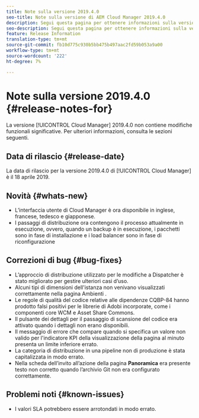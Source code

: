 ```yaml
---
title: Note sulla versione 2019.4.0
seo-title: Note sulla versione di AEM Cloud Manager 2019.4.0
description: Segui questa pagina per ottenere informazioni sulla versione 2019.4.0 di Cloud Manager.
seo-description: Segui questa pagina per ottenere informazioni sulla versione 2019.4.0 di AEM Cloud Manager.
feature: Release Information
translation-type: tm+mt
source-git-commit: fb10d775c930b5bb475b497aac2fd59b053a9a00
workflow-type: tm+mt
source-wordcount: '222'
ht-degree: 7%

---
```



# Note sulla versione 2019.4.0 {#release-notes-for}

La versione [!UICONTROL Cloud Manager] 2019.4.0 non contiene modifiche funzionali significative. Per ulteriori informazioni, consulta le sezioni seguenti.

## Data di rilascio {#release-date}

La data di rilascio per la versione 2019.4.0 di [!UICONTROL Cloud Manager] è il 18 aprile 2019.

## Novità {#whats-new}

* L’interfaccia utente di Cloud Manager è ora disponibile in inglese, francese, tedesco e giapponese.
* I passaggi di distribuzione ora contengono il processo attualmente in esecuzione, ovvero, quando un backup è in esecuzione, i pacchetti sono in fase di installazione e i load balancer sono in fase di riconfigurazione

## Correzioni di bug {#bug-fixes}

* L’approccio di distribuzione utilizzato per le modifiche a Dispatcher è stato migliorato per gestire ulteriori casi d’uso.
* Alcuni tipi di dimensioni dell&#39;istanza non venivano visualizzati correttamente nella pagina Ambienti .
* Le regole di qualità del codice relative alle dipendenze CQBP-84 hanno prodotto falsi positivi per le librerie di Adobi incorporate, come i componenti core WCM e Asset Share Commons.
* Il pulsante dei dettagli per il passaggio di scansione del codice era attivato quando i dettagli non erano disponibili.
* Il messaggio di errore che compare quando si specifica un valore non valido per l&#39;indicatore KPI della visualizzazione della pagina al minuto presenta un limite inferiore errato.
* La categoria di distribuzione in una pipeline non di produzione è stata capitalizzata in modo errato.
* Nella scheda dell’invito all’azione della pagina **Panoramica** era presente testo non corretto quando l’archivio Git non era configurato correttamente.

## Problemi noti {#known-issues}

* I valori SLA potrebbero essere arrotondati in modo errato.
